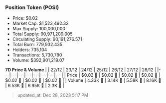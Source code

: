 
  ### Position Token (POSI)
  - Price: $0.02
  - Market Cap: $1,523,492.32
  - Max Supply: 100,000,000
  - Total Supply: 90,971,209.005
  - Circulating Supply: 90,191,276.571
  - Total Burn: 779,932.435
  - Holders: 735,104
  - Transactions: 5,730,780
  - Volume: $392,901,219.07

  **7D Price & Volume**
  | | 22&#x2F;12 | 23&#x2F;12 | 24&#x2F;12 | 25&#x2F;12 | 26&#x2F;12 | 27&#x2F;12 | 28&#x2F;12 |
  |---|---|---|---|---|---|---|---|
  | Price | $0.02 🔻 | $0.02 🔻 | $0.02 🔻 | $0.02 🚀 | $0.02 🚀 | $0.02 🚀 | $0.02 🚀 |
  | Volume | 4.33K 🚀 | 3.14K 🔻 | 5.58K 🚀 | 8.16K 🚀 | 6.53K 🔻 | 6.95K 🚀 | 2.3K 🔻 |

  > updated_at: Dec 28, 2023 5:17 PM
